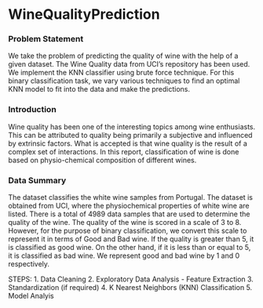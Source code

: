 # WineQualityPrediction

### Problem Statement
We take the problem of predicting the quality of wine with the help of a given dataset. The Wine Quality data from UCI’s repository has been used. We implement the KNN classifier using brute force technique. For this binary classification task, we vary various techniques to find an optimal KNN model to fit into the data and make the predictions.

### Introduction
Wine quality has been one of the interesting topics among wine enthusiasts. This can be attributed to quality being primarily a subjective and influenced by extrinsic factors. What is accepted is that wine quality is the result of a complex set of interactions. In this report, classification of wine is done based on physio-chemical composition of different wines.

### Data Summary
The dataset classifies the white wine samples from Portugal. The dataset is obtained from UCI, where the physiochemical properties of white wine are listed. There is a total of 4989 data samples that are used to determine the quality of the wine. The quality of the wine is scored in a scale of 3 to 8. However, for the purpose of binary classification, we convert this scale to represent it in terms of Good and Bad wine. If the quality is greater than 5, it is classified as good wine. On the other hand, if it is less than or equal to 5, it is classified as bad wine. We represent good and bad wine by 1 and 0 respectively.

STEPS:
    1. Data Cleaning
    2. Exploratory Data Analysis - Feature Extraction
    3. Standardization (if required)
    4. K Nearest Neighbors (KNN) Classification
    5. Model Analyis